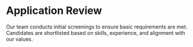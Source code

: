 # Application Review

Our team conducts initial screenings to ensure basic requirements are met. Candidates are shortlisted based on skills, experience, and alignment with our values.
